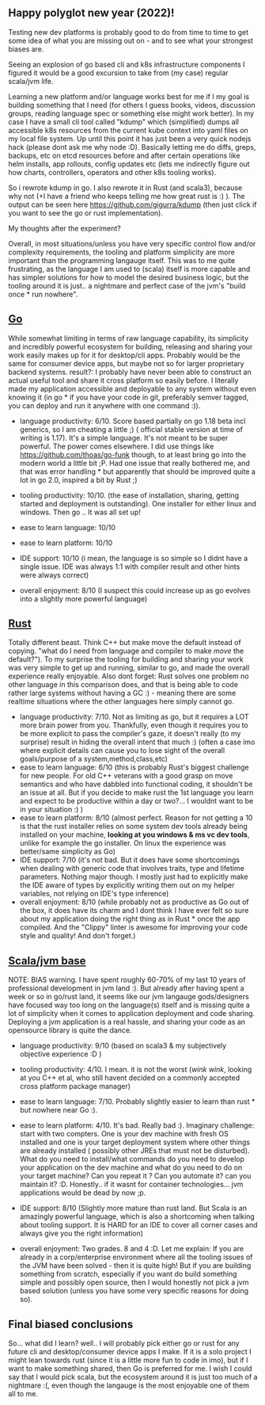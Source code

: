 ## Happy polyglot new year (2022)!

Testing new dev platforms is probably good to do from time to time to get some idea of what you are missing out on - and
to see what your strongest biases are.

Seeing an explosion of go based cli and k8s infrastructure components I figured it would be a good excursion to take
from (my case) regular scala/jvm life.

Learning a new platform and/or language works best for me if I my goal is building something that I need (for others I
guess books, videos, discussion groups, reading language spec or something else might work better). In my case I have a
small cli tool called "kdump" which (simplified) dumps all accessible k8s resources from the current kube context into
yaml files on my local file system. Up until this point it has just been a very quick nodejs hack (please dont ask me
why node :D). Basically letting me do diffs, greps, backups, etc on etcd resources before and after certain operations
like helm installs, app rollouts, config updates etc (lets me indirectly figure out how charts, controllers, operators
and other k8s tooling works).

So i rewrote kdump in go. I also rewrote it in Rust (and scala3), because why not (+I have a friend who keeps telling me
how great rust is :) ). The output can be seen here https://github.com/gigurra/kdump (then just click if you want to see
the go or rust implementation).

My thoughts after the experiment?

Overall, in most situations/unless you have very specific control flow and/or complexity requirements, the tooling and
platform simplicity are more important than the programming langauge itself. This was to me quite frustrating, as the
language I am used to (scala) itself is more capable and has simpler solutions for how to model the desired business
logic, but the tooling around it is just.. a nightmare and perfect case of the jvm's "build once * run nowhere".

## [Go](https://github.com/gigurra/kdump/tree/use-go)

While somewhat limiting in terms of raw language capability, its simplicity and incredibly powerful ecosystem for
building, releasing and sharing your work easily makes up for it for desktop/cli apps. Probably would be the same for
consumer device apps, but maybe not so for larger proprietary backend systems. result?: I probably have never been able
to construct an actual useful tool and share it cross platform so easily before. I literally made my application
accessible and deployable to any system without even knowing it (in go * if you have your code in git, preferably semver
tagged, you can deploy and run it anywhere with one command :)).

* language productivity: 6/10. Score based partially on go 1.18 beta incl generics, so I am cheating a little ;) (
  official stable version at time of writing is 1.17). It's a simple language. It's not meant to be super powerful. The
  power comes elsewhere. I did use things like https://github.com/thoas/go-funk though, to at least bring go into the
  modern world a little bit ;P. Had one issue that really bothered me, and that was error handling * but apparently that
  should be improved quite a lot in go 2.0, inspired a bit by Rust ;)
* tooling productivity: 10/10. (the ease of installation, sharing, getting started and deployment is outstanding). One
  installer for either linux and windows. Then go <cmd> <something>.. It was all set up!

* ease to learn language: 10/10
* ease to learn platform: 10/10
* IDE support: 10/10 (i mean, the language is so simple so I didnt have a single issue. IDE was always 1:1 with compiler
  result and other hints were always correct)
* overall enjoyment: 8/10 (I suspect this could increase up as go evolves into a slightly more powerful language)

## [Rust](https://github.com/gigurra/kdump/tree/use-rust)

Totally different beast. Think C++ but make move the default instead of copying. "what do I need from language and
compiler to make *move* the default?"). To my surprise the tooling for building and sharing your work was very simple to
get up and running, similar to go, and made the overall experience really enjoyable. Also dont forget: Rust solves one
problem no other language in this comparison does, and that is being able to code rather large systems without having a
GC :) - meaning there are some realtime situations where the other languages here simply cannot go.

* language productivity: 7/10. Not as limiting as go, but it requires a LOT more brain power from you. Thankfully, even
  though it requires you to be more explicit to pass the compiler's gaze, it doesn't really (to my surprise) result in
  hiding the overall intent that much :) (often a case imo where explicit details can cause you to lose sight of the
  overall goals/purpose of a system,method,class,etc)
* ease to learn language: 6/10 (this is probably Rust's biggest challenge for new people. For old C++ veterans with a
  good grasp on move semantics and who have dabbled into functional coding, it shouldn't be an issue at all. But if you
  decide to make rust the 1st language you learn and expect to be productive within a day or two?... I wouldnt want to
  be in your situation :) )
* ease to learn platform: 8/10 (almost perfect. Reason for not getting a 10 is that the rust installer relies on some
  system dev tools already being installed on your machine, **looking at you windows & ms vc dev tools**, unlike for
  example the go installer. On linux the experience was better/same simplicity as Go)
* IDE support: 7/10 (it's not bad. But it does have some shortcomings when dealing with generic code that involves
  traits, type and lifetime parameters. Nothing major though. I mostly just had to explicitly make the IDE aware of
  types by explicitly writing them out on my helper variables, not relying on IDE's type inference)
* overall enjoyment: 8/10 (while probably not as productive as Go out of the box, it does have its charm and I dont
  think I have ever felt so sure about my application doing the right thing as in Rust * once the app compiled. And
  the "Clippy" linter is awesome for improving your code style and quality! And don't forget.)

## [Scala/jvm base](https://github.com/gigurra/kdump/tree/use-scala)

NOTE: BIAS warning. I have spent roughly 60-70% of my last 10 years of professional development in jvm land :). But
already after having spent a week or so in go/rust land, it seems like our jvm langauge gods/designers have focused way
too long on the language(s) itself and is missing quite a lot of simplicity when it comes to application deployment and
code sharing. Deploying a jvm application is a real hassle, and sharing your code as an opensource library is quite the
dance.

* language productivity: 9/10 (based on scala3 & my subjectively objective experience :D )
* tooling productivity: 4/10. I mean. it is not the worst (*wink* *wink*, looking at you C++ et al, who still havent
  decided on a commonly accepted cross platform package manager)

* ease to learn language: 7/10. Probably slightly easier to learn than rust * but nowhere near Go :).
* ease to learn platform: 4/10. It's bad. Really bad :). Imaginary challenge: start with two compters. One is your dev
  machine with fresh OS installed and one is your target deployment system where other things are already installed (
  possibly other JREs that must not be disturbed). What do you need to install/what commands do you need to develop your
  application on the dev machine and what do you need to do on your target machine? Can you repeat it ? Can you automate
  it? can you maintain it? :D. Honestly.. if it wasnt for container technologies... jvm applications would be dead by
  now ;p.

* IDE support: 8/10 (Slightly more mature than rust land. But Scala is an amazingly powerful language, which is also a
  shortcoming when talking about tooling support. It is HARD for an IDE to cover all corner cases and always give you
  the right information)

* overall enjoyment: Two grades. 8 and 4 :D. Let me explain: If you are already in a corp/enterprise environment where
  all the tooling issues of the JVM have been solved - then it is quite high! But if you are building something from
  scratch, especially if you want do build something simple and possibly open source, then I would honestly not pick a
  jvm based solution (unless you have some very specific reasons for doing so).

## Final biased conclusions

So... what did I learn? well.. I will probably pick either go or rust for any future cli and desktop/consumer device
apps I make. If it is a solo project I might lean towards rust (since it is a little more fun to code in imo), but if I
want to make something shared, then Go is preferred for me. I wish I could say that I would pick scala, but the
ecosystem around it is just too much of a nightmare :(, even though the langauge is the most enjoyable one of them all
to me.

